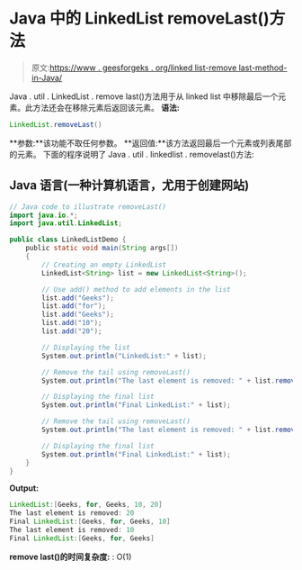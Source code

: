 # Java 中的 LinkedList removeLast()方法

> 原文:[https://www . geesforgeks . org/linked list-remove last-method-in-Java/](https://www.geeksforgeeks.org/linkedlist-removelast-method-in-java/)

Java . util . LinkedList . remove last()方法用于从 linked list 中移除最后一个元素。此方法还会在移除元素后返回该元素。
**语法:**

```java
LinkedList.removeLast()
```

**参数:**该功能不取任何参数。
**返回值:**该方法返回最后一个元素或列表尾部的元素。
下面的程序说明了 Java . util . linkedlist . removelast()方法:

## Java 语言(一种计算机语言，尤用于创建网站)

```java
// Java code to illustrate removeLast()
import java.io.*;
import java.util.LinkedList;

public class LinkedListDemo {
    public static void main(String args[])
    {
        // Creating an empty LinkedList
        LinkedList<String> list = new LinkedList<String>();

        // Use add() method to add elements in the list
        list.add("Geeks");
        list.add("for");
        list.add("Geeks");
        list.add("10");
        list.add("20");

        // Displaying the list
        System.out.println("LinkedList:" + list);

        // Remove the tail using removeLast()
        System.out.println("The last element is removed: " + list.removeLast());

        // Displaying the final list
        System.out.println("Final LinkedList:" + list);

        // Remove the tail using removeLast()
        System.out.println("The last element is removed: " + list.removeLast());

        // Displaying the final list
        System.out.println("Final LinkedList:" + list);
    }
}
```

**Output:** 

```java
LinkedList:[Geeks, for, Geeks, 10, 20]
The last element is removed: 20
Final LinkedList:[Geeks, for, Geeks, 10]
The last element is removed: 10
Final LinkedList:[Geeks, for, Geeks]
```

**remove last()的时间复杂度:** : O(1)